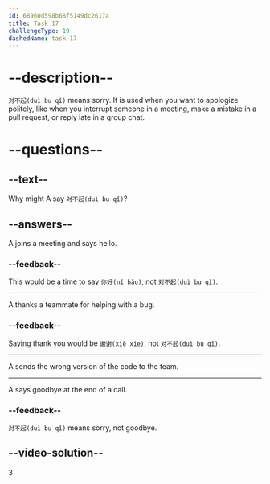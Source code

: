 ```yaml
---
id: 68960d598b68f5149dc2617a
title: Task 17
challengeType: 19
dashedName: task-17
---
```


<!-- (Audio) A：对不起 -->

# --description--

`对不起(duì bu qǐ)` means sorry. It is used when you want to apologize politely, like when you interrupt someone in a meeting, make a mistake in a pull request, or reply late in a group chat.

# --questions--

## --text--

Why might A say `对不起(duì bu qǐ)`?

## --answers--

A joins a meeting and says hello.

### --feedback--

This would be a time to say `你好(nǐ hǎo)`, not `对不起(duì bu qǐ)`.

---

A thanks a teammate for helping with a bug.

### --feedback--

Saying thank you would be `谢谢(xiè xie)`, not `对不起(duì bu qǐ)`.

---

A sends the wrong version of the code to the team.

---

A says goodbye at the end of a call.

### --feedback--

`对不起(duì bu qǐ)` means sorry, not goodbye.

## --video-solution--

3
